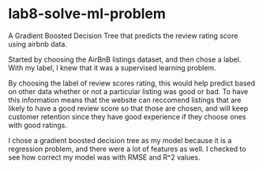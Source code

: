 # lab8-solve-ml-problem
A Gradient Boosted Decision Tree that predicts the review rating score using airbnb data.

Started by choosing the AirBnB listings dataset, and then chose a label. With my label, I knew that it was a supervised learning problem.

By choosing the label of review scores rating, this would help predict based on other data whether or not a particular listing was good or bad. To have this information means that the website can reccomend listings that are likely to have a good review score so that those are chosen, and will keep customer retention since they have good experience if they choose ones with good ratings.

I chose a gradient boosted decision tree as my model because it is a regression problem, and there were a lot of features as well. I checked to see how correct my model was with RMSE and R^2 values.
